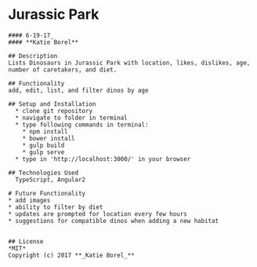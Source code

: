 # Jurassic Park

	#### 6-19-17_
	#### **Katie Borel**

	## Description
	Lists Dinosaurs in Jurassic Park with location, likes, dislikes, age, number of caretakers, and diet.

	## Functionality
	add, edit, list, and filter dinos by age

	## Setup and Installation
	  * clone git repository
	  * navigate to folder in terminal
	  * type following commands in terminal:
	    * npm install
	    * bower install
	    * gulp build
	    * gulp serve
	  * type in 'http://localhost:3000/' in your browser

	## Technologies Used
	  TypeScript, Angular2

    # Future Functionality
    * add images
    * ability to filter by diet
    * updates are prompted for location every few hours
    * suggestions for compatible dinos when adding a new habitat


	## License
	*MIT*
	Copyright (c) 2017 **_Katie Borel_**
